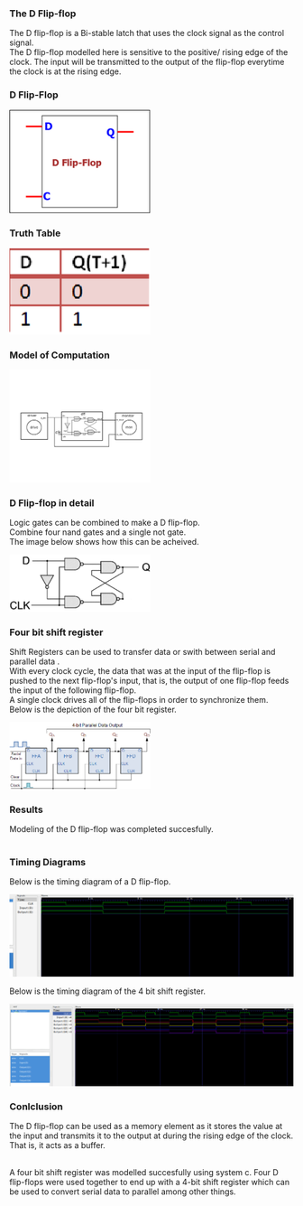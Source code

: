 ### The D Flip-flop

The D flip-flop is a Bi-stable latch that uses the clock signal as the control signal.<br>
The D flip-flop modelled here is sensitive to the positive/ rising edge of the clock.
The input will be transmitted to the output of the flip-flop everytime the clock is at the rising edge.<br>

### D Flip-Flop
<p align="left">
  <img src="img/dff.png" width="250"/>
</p>

### Truth Table 
<p align="left">
  <img src="img/truthtable.png" width="250"/>
</p>

### Model of Computation
<p align="left">
  <img src="img/MoC.png" width="250"/>
</p>

### D Flip-flop in detail
Logic gates can be combined to make a D flip-flop.<br>
Combine four nand gates and a single not gate.<br>
The image below shows how this can be acheived.<br>
<p align="left">
  <img src="img/dffdetail.png" width="250"/>
</p>

### Four bit shift register
Shift Registers can be used to transfer data or swith between serial and parallel data .<br>
With every clock cycle, the data that was at the input of the flip-flop is pushed to the next flip-flop's input, that is, the output of one flip-flop feeds the input of the following flip-flop.<br>
A single clock drives all of the flip-flops in order to synchronize them.<br>
Below is the depiction of the four bit register.
<p align="left">
  <img src="img/SIPO_4-bit_shift_reg.gif" width="250"/>
</p>

### Results
Modeling of the D flip-flop was completed succesfully.<br><br>

### Timing Diagrams
Below is the timing diagram of a D flip-flop.
<p align="left">
  <img src="img/timingdiagram.png" width="750"/>
</p>

Below is the timing diagram of the 4 bit shift register. 
<p align="left">
  <img src="img/timingdiagramsr.png" width="750"/>
</p>

### Conlclusion
The D flip-flop can be used as a memory element as it stores the value at the input and transmits it to the output at during the rising edge of the clock. That is, it acts as a buffer.<br><br>

A four bit shift register was modelled succesfully using system c. Four D flip-flops were used together to end up with a 4-bit shift register which can be used to convert serial data to parallel among other things.<br>
